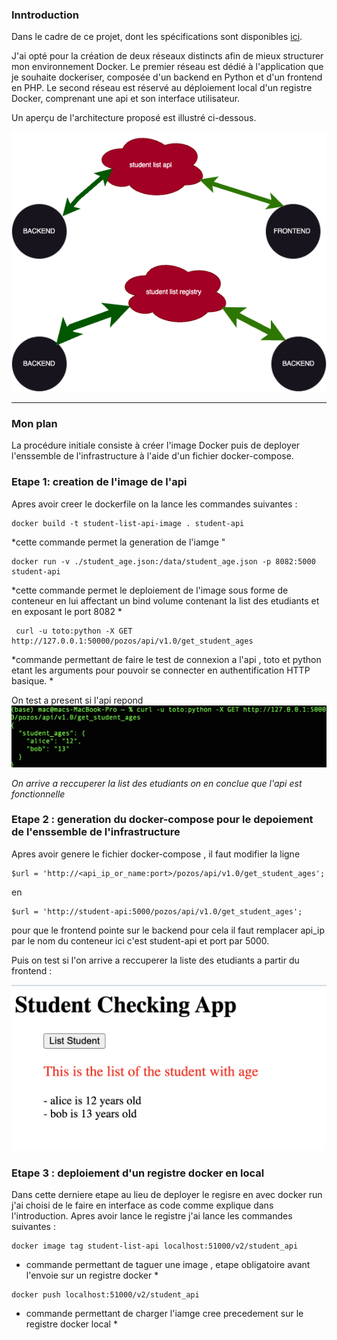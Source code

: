 

### Inntroduction

Dans le cadre de ce projet, dont les spécifications sont disponibles [ici](https://github.com/diranetafen/student-list.git "here"). 

J'ai opté pour la création de deux réseaux distincts afin de mieux structurer mon environnement Docker. Le premier réseau est dédié à l'application que je souhaite dockeriser, composée d'un backend en Python et d'un frontend en PHP. Le second réseau est réservé au déploiement local d'un registre Docker, comprenant une api et son interface utilisateur.

Un aperçu de l'architecture proposé est illustré ci-dessous.

![project](https://github.com/MousMaster/Docker/blob/master/diagramme_infrastructure.png)


------------

### Mon plan  

La procédure initiale consiste à créer l'image Docker puis de deployer l'enssemble de l'infrastructure à l'aide d'un fichier docker-compose.





### Etape 1: creation de l'image de l'api


Apres avoir creer le dockerfile on la lance les commandes suivantes : 

```console
docker build -t student-list-api-image . student-api 
```
*cette commande permet la generation de l'iamge "

```console
docker run -v ./student_age.json:/data/student_age.json -p 8082:5000 student-api 
```

*cette commande permet le deploiement de l'image sous forme de conteneur en lui affectant un bind volume contenant la list des etudiants et en exposant le port 8082 *


```console
 curl -u toto:python -X GET http://127.0.0.1:50000/pozos/api/v1.0/get_student_ages
 ```

 *commande permettant de faire le test de connexion a l'api , toto et python etant les arguments pour pouvoir se connecter en authentification HTTP basique. 
 *


On test a present si l'api repond 
![project](https://github.com/MousMaster/Docker/blob/master/images/curl_ok.png)

*On arrive a reccuperer la list des etudiants on en conclue que l'api est fonctionnelle*


### Etape 2 : generation du docker-compose pour le depoiement de l'enssemble de l'infrastructure


Apres avoir genere le fichier docker-compose , il faut modifier la ligne 

```console
$url = 'http://<api_ip_or_name:port>/pozos/api/v1.0/get_student_ages';

```
en 
              
```console
$url = 'http://student-api:5000/pozos/api/v1.0/get_student_ages';
```
pour que le frontend pointe sur le backend pour cela il faut remplacer api_ip par le nom du conteneur ici c'est student-api et port par 5000.

Puis on test si l'on arrive a reccuperer la liste des etudiants a partir du frontend :

![project](https://github.com/MousMaster/Docker/blob/master/images/we_site_ok.png)
  

### Etape 3 : deploiement d'un registre docker en local 

Dans cette derniere etape au lieu de deployer le regisre en avec docker run j'ai choisi de le faire en interface as code comme explique dans l'introduction.
Apres avoir lance le registre j'ai lance les commandes suivantes : 

```console
docker image tag student-list-api localhost:51000/v2/student_api
```

* commande permettant de taguer une image , etape obligatoire avant l'envoie sur un registre docker *

```console
docker push localhost:51000/v2/student_api                      
```
* commande permettant de charger l'iamge cree precedement sur le registre docker local *
